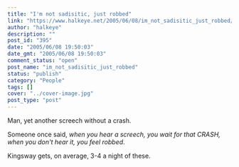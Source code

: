 ```yaml
---
title: "I'm not sadisitic, just robbed"
link: "https://www.halkeye.net/2005/06/08/im_not_sadisitic_just_robbed/"
author: "halkeye"
description: ""
post_id: "395"
date: "2005/06/08 19:50:03"
date_gmt: "2005/06/08 19:50:03"
comment_status: "open"
post_name: "im_not_sadisitic_just_robbed"
status: "publish"
category: "People"
tags: []
cover: "../cover-image.jpg"
post_type: "post"
---
```


Man, yet another screech without a crash.

Someone once said, _when you hear a screech, you wait for that CRASH, when you don't hear it, you feel robbed_.

Kingsway gets, on average, 3-4 a night of these.